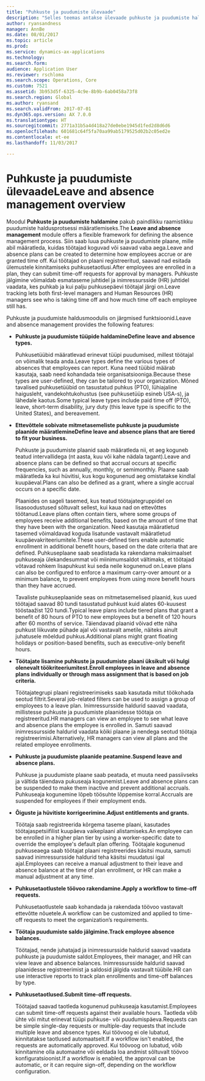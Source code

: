 ```yaml
---
title: "Puhkuste ja puudumiste ülevaade"
description: "Selles teemas antakse ülevaade puhkuste ja puudumiste haldusmoodulist. See moodul pakub paindlikku raamistikku puudumiste haldusprotsessi määratlemiseks. Siin saab luua puhkuste ja puudumiste plaane, mille abil määratleda, kuidas töötajad koguvad või saavad vaba aega."
author: ryansandness
manager: AnnBe
ms.date: 08/01/2017
ms.topic: article
ms.prod: 
ms.service: dynamics-ax-applications
ms.technology: 
ms.search.form: 
audience: Application User
ms.reviewer: rschloma
ms.search.scope: Operations, Core
ms.custom: 7521
ms.assetid: 3b953d5f-6325-4c9e-8b9b-6ab0458a73f8
ms.search.region: Global
ms.author: ryansand
ms.search.validFrom: 2017-07-01
ms.dyn365.ops.version: AX 7.0.0
ms.translationtype: HT
ms.sourcegitcommit: 2771a31b5a4d418a27de0ebe1945d1fed2d8d6d6
ms.openlocfilehash: 601681c64f5fa70aa99ab5179525d02b2c05ed2e
ms.contentlocale: et-ee
ms.lasthandoff: 11/03/2017

---
```

# <a name="leave-and-absence-management-overview"></a><span data-ttu-id="114b6-105">Puhkuste ja puudumiste ülevaade</span><span class="sxs-lookup"><span data-stu-id="114b6-105">Leave and absence management overview</span></span>

<span data-ttu-id="114b6-106">Moodul **Puhkuste ja puudumiste haldamine** pakub paindlikku raamistikku puudumiste haldusprotsessi määratlemiseks.</span><span class="sxs-lookup"><span data-stu-id="114b6-106">The **Leave and absence management** module offers a flexible framework for defining the absence management process.</span></span> <span data-ttu-id="114b6-107">Siin saab luua puhkuste ja puudumiste plaane, mille abil määratleda, kuidas töötajad koguvad või saavad vaba aega.</span><span class="sxs-lookup"><span data-stu-id="114b6-107">Leave and absence plans can be created to determine how employees accrue or are granted time off.</span></span> <span data-ttu-id="114b6-108">Kui töötajad on plaani registreeritud, saavad nad esitada ülemustele kinnitamiseks puhkusetaotlusi.</span><span class="sxs-lookup"><span data-stu-id="114b6-108">After employees are enrolled in a plan, they can submit time-off requests for approval by managers.</span></span> <span data-ttu-id="114b6-109">Puhkuste jälgimine võimaldab esmataseme juhtidel ja inimressursside (HR) juhtidel vaadata, kes puhkab ja kui palju puhkusepäevi töötajal järgi on.</span><span class="sxs-lookup"><span data-stu-id="114b6-109">Leave tracking lets both first-level managers and Human Resources (HR) managers see who is taking time off and how much time off each employee still has.</span></span>  

<span data-ttu-id="114b6-110">Puhkuste ja puudumiste haldusmoodulis on järgmised funktsioonid.</span><span class="sxs-lookup"><span data-stu-id="114b6-110">Leave and absence management provides the following features:</span></span> 

- <span data-ttu-id="114b6-111">**Puhkuste ja puudumiste tüüpide haldamine**</span><span class="sxs-lookup"><span data-stu-id="114b6-111">**Define leave and absence types.**</span></span>

    <span data-ttu-id="114b6-112">Puhkusetüübid määratlevad erinevat tüüpi puudumised, millest töötajal on võimalik teada anda.</span><span class="sxs-lookup"><span data-stu-id="114b6-112">Leave types define the various types of absences that employees can report.</span></span> <span data-ttu-id="114b6-113">Kuna need tüübid määrab kasutaja, saab need kohandada teie organisatsiooniga.</span><span class="sxs-lookup"><span data-stu-id="114b6-113">Because these types are user-defined, they can be tailored to your organization.</span></span> <span data-ttu-id="114b6-114">Mõned tavalised puhkusetüübid on tasustatud puhkus (PTO), lühiajaline haigusleht, vandekohtukohustus (see puhkusetüüp esineb USA-s), ja lähedale kaotus.</span><span class="sxs-lookup"><span data-stu-id="114b6-114">Some typical leave types include paid time off (PTO), leave, short-term disability, jury duty (this leave type is specific to the United States), and bereavement.</span></span> 

- <span data-ttu-id="114b6-115">**Ettevõttele sobivate mitmetasemeliste puhkuste ja puudumiste plaanide määratlemine**</span><span class="sxs-lookup"><span data-stu-id="114b6-115">**Define leave and absence plans that are tiered to fit your business.**</span></span>

    <span data-ttu-id="114b6-116">Puhkuste ja puudumiste plaanid saab määratleda nii, et aeg koguneb teatud intervallidega (nt aasta, kuu või kahe nädala tagant).</span><span class="sxs-lookup"><span data-stu-id="114b6-116">Leave and absence plans can be defined so that accrual occurs at specific frequencies, such as annually, monthly, or semimonthly.</span></span> <span data-ttu-id="114b6-117">Plaane saab määratleda ka kui hüvitisi, kus kogu kogunenud aeg omistatakse kindlal kuupäeval.</span><span class="sxs-lookup"><span data-stu-id="114b6-117">Plans can also be defined as a grant, where a single accrual occurs on a specific date.</span></span> 

    <span data-ttu-id="114b6-118">Plaanides on sageli tasemed, kus teatud töötajategruppidel on lisasoodustused sõltuvalt sellest, kui kaua nad on ettevõttes töötanud.</span><span class="sxs-lookup"><span data-stu-id="114b6-118">Leave plans often contain tiers, where some groups of employees receive additional benefits, based on the amount of time that they have been with the organization.</span></span> <span data-ttu-id="114b6-119">Need kasutaja määratletud tasemed võimaldavad koguda lisatunde vastavalt määratletud kuupäevakriteeriumitele.</span><span class="sxs-lookup"><span data-stu-id="114b6-119">These user-defined tiers enable automatic enrollment in additional benefit hours, based on the date criteria that are defined.</span></span> <span data-ttu-id="114b6-120">Puhkuseplaane saab seadistada ka rakendama maksimaalset puhkuseaja ülekandesummat või miinimumsaldot vältimaks, et töötajad võtavad rohkem lisapuhkust kui seda neile kogunenud on.</span><span class="sxs-lookup"><span data-stu-id="114b6-120">Leave plans can also be configured to enforce a maximum carry-over amount or a minimum balance, to prevent employees from using more benefit hours than they have accrued.</span></span> 

    <span data-ttu-id="114b6-121">Tavaliste puhkuseplaanide seas on mitmetasemelised plaanid, kus uued töötajad saavad 80 tundi tasustatud puhkust kuid alates 60-kuusest tööstaažist 120 tundi.</span><span class="sxs-lookup"><span data-stu-id="114b6-121">Typical leave plans include tiered plans that grant a benefit of 80 hours of PTO to new employees but a benefit of 120 hours after 60 months of service.</span></span> <span data-ttu-id="114b6-122">Täiendavad plaanid võivad ette näha puhkust liikuvate pühade ajal või vastavalt ametile, näiteks ainult juhatusele mõeldud puhkus.</span><span class="sxs-lookup"><span data-stu-id="114b6-122">Additional plans might grant floating holidays or position-based benefits, such as executive-only benefit hours.</span></span>

- <span data-ttu-id="114b6-123">**Töötajate lisamine puhkuste ja puudumiste plaani üksikult või hulgi olenevalt töökriteeriumitest.**</span><span class="sxs-lookup"><span data-stu-id="114b6-123">**Enroll employees in leave and absence plans individually or through mass assignment that is based on job criteria.**</span></span>

    <span data-ttu-id="114b6-124">Töötajategrupi plaani registreerimiseks saab kasutada mitut töökohada seotud filtrit.</span><span class="sxs-lookup"><span data-stu-id="114b6-124">Several job-related filters can be used to assign a group of employees to a leave plan.</span></span> <span data-ttu-id="114b6-125">Inimressursside haldurid saavad vaadata, millistesse puhkuste ja puudumiste plaanidesse töötaja on registreeritud.</span><span class="sxs-lookup"><span data-stu-id="114b6-125">HR managers can view an employee to see what leave and absence plans the employee is enrolled in.</span></span> <span data-ttu-id="114b6-126">Samuti saavad inimressursside haldurid vaadata kõiki plaane ja nendega seotud töötaja registreerimisi.</span><span class="sxs-lookup"><span data-stu-id="114b6-126">Alternatively, HR managers can view all plans and the related employee enrollments.</span></span>

- <span data-ttu-id="114b6-127">**Puhkuste ja puudumiste plaanide peatamine.**</span><span class="sxs-lookup"><span data-stu-id="114b6-127">**Suspend leave and absence plans.**</span></span>

    <span data-ttu-id="114b6-128">Puhkuse ja puudumiste plaane saab peatada, et muuta need passiivseks ja vältida täiendava pukuseaja kogunemist.</span><span class="sxs-lookup"><span data-stu-id="114b6-128">Leave and absence plans can be suspended to make them inactive and prevent additional accruals.</span></span> <span data-ttu-id="114b6-129">Puhkuseaja kogunemine lõpeb töösuhte lõppemise korral.</span><span class="sxs-lookup"><span data-stu-id="114b6-129">Accruals are suspended for employees if their employment ends.</span></span>  

- <span data-ttu-id="114b6-130">**Õiguste ja hüvitiste korrigeerimine.**</span><span class="sxs-lookup"><span data-stu-id="114b6-130">**Adjust entitlements and grants.**</span></span>

    <span data-ttu-id="114b6-131">Töötaja saab registreerida kõrgema taseme plaani, kasutades töötajaspetsiifilist kuupäeva vaikeplaani alistamiseks.</span><span class="sxs-lookup"><span data-stu-id="114b6-131">An employee can be enrolled in a higher plan tier by using a worker-specific date to override the employee's default plan offering.</span></span> <span data-ttu-id="114b6-132">Töötajale kogunenud puhkuseaega saab töötajat plaani registreerides käsitsi muuta, samuti saavad inimressursside haldurid teha käsitsi muudatusi igal ajal.</span><span class="sxs-lookup"><span data-stu-id="114b6-132">Employees can receive a manual adjustment to their leave and absence balance at the time of plan enrollment, or HR can make a manual adjustment at any time.</span></span> 

- <span data-ttu-id="114b6-133">**Puhkusetaotlustele töövoo rakendamine.**</span><span class="sxs-lookup"><span data-stu-id="114b6-133">**Apply a workflow to time-off requests.**</span></span>

     <span data-ttu-id="114b6-134">Puhkusetaotlustele saab kohandada ja rakendada töövoo vastavalt ettevõtte nõuetele.</span><span class="sxs-lookup"><span data-stu-id="114b6-134">A workflow can be customized and applied to time-off requests to meet the organization’s requirements.</span></span>  

- <span data-ttu-id="114b6-135">**Töötaja puudumiste saldo jälgimine.**</span><span class="sxs-lookup"><span data-stu-id="114b6-135">**Track employee absence balances.**</span></span>

    <span data-ttu-id="114b6-136">Töötajad, nende juhatajad ja inimressursside haldurid saavad vaadata puhkuste ja puudumiste saldot.</span><span class="sxs-lookup"><span data-stu-id="114b6-136">Employees, their manager, and HR can view leave and absence balances.</span></span> <span data-ttu-id="114b6-137">Inimressursside haldurid saavad plaanidesse registreerimist ja saldosid jälgida vastavalt tüübile.</span><span class="sxs-lookup"><span data-stu-id="114b6-137">HR can use interactive reports to track plan enrollments and time-off balances by type.</span></span> 

- <span data-ttu-id="114b6-138">**Puhkusetaotlused.**</span><span class="sxs-lookup"><span data-stu-id="114b6-138">**Submit time-off requests.**</span></span>

    <span data-ttu-id="114b6-139">Töötajad saavad taotleda kogunenud puhkuseaja kasutamist.</span><span class="sxs-lookup"><span data-stu-id="114b6-139">Employees can submit time-off requests against their available hours.</span></span> <span data-ttu-id="114b6-140">Taotleda võib ühte või mitut erinevat tüüpi puhkuse- või puudumispäeva.</span><span class="sxs-lookup"><span data-stu-id="114b6-140">Requests can be simple single-day requests or multiple-day requests that include multiple leave and absence types.</span></span> <span data-ttu-id="114b6-141">Kui töövoog ei ole lubatud, kinnitatakse taotlused automaatselt.</span><span class="sxs-lookup"><span data-stu-id="114b6-141">If a workflow isn't enabled, the requests are automatically approved.</span></span> <span data-ttu-id="114b6-142">Kui töövoog on lubatud, võib kinnitamine olla automaatne või eeldada loa andmist sõltuvalt töövoo konfiguratsioonist.</span><span class="sxs-lookup"><span data-stu-id="114b6-142">If a workflow is enabled, the approval can be automatic, or it can require sign-off, depending on the workflow configuration.</span></span>

